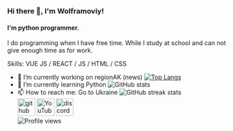 ### Hi there 👋, I'm Wolframoviy!
#### I'm python programmer.
I do programming when I have free time. While I study at school and can not give enough time as for work.

Skills: VUE JS / REACT / JS / HTML / CSS

- 🔭 I’m currently working on regionAK (news) 
[![Top Langs](https://github-readme-stats.vercel.app/api/top-langs/?username=Wolframoviy)](https://github.com/anuraghazra/github-readme-stats)
- 🌱 I’m currently learning Python 
![GitHub stats](https://github-readme-stats.vercel.app/api?username=Wolframoviy&show_icons=true)  
- 📫 How to reach me: Go to Ukraine 
![GitHub streak stats](https://streak-stats.demolab.com/?user=Wolframoviy)  
[<img src='https://cdn.jsdelivr.net/npm/simple-icons@3.0.1/icons/github.svg' alt='github' height='40'>](https://github.com/Wolframoviy)  [<img src='https://cdn.jsdelivr.net/npm/simple-icons@3.0.1/icons/youtube.svg' alt='YouTube' height='40'>](https://www.youtube.com/channel/UCHUior85hYWK8-Ky00Om9nA)  [<img src='https://cdn.jsdelivr.net/npm/simple-icons@3.0.1/icons/discord.svg' alt='discord' height='40'>](https://discord.gg/MTyZTb3Ent)  
![Profile views](https://gpvc.arturio.dev/Wolframoviy)  
